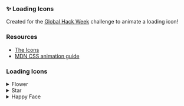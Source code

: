 ### ✨ Loading Icons
Created for the [Global Hack Week](https://ghw.mlh.io) challenge to animate a loading icon!

### Resources
- [The Icons](https://coolsymbol.com)
- [MDN CSS animation guide](https://developer.mozilla.org/en-US/docs/Web/CSS/CSS_Animations/Using_CSS_animations)

### Loading Icons
<details>
    <summary>Flower</summary>
    <img width="660" alt="flower" src="https://user-images.githubusercontent.com/59973863/212416110-6688c45c-d0f2-4cad-a898-d461754791b8.png">
</details>
<details>
    <summary>Star</summary>
    <img width="776" alt="star" src="https://user-images.githubusercontent.com/59973863/212416124-f8a4d7fb-c6cc-4308-a451-e755ac8995e5.png">

</details>
<details>
    <summary>Happy Face</summary>
    <img width="781" alt="happy face" src="https://user-images.githubusercontent.com/59973863/212416156-8226505c-fb97-489c-a04f-8b083dfdcfe8.png">
</details>
